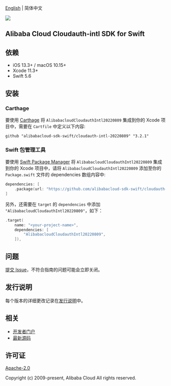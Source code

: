 [English](README.md) | 简体中文

![](https://aliyunsdk-pages.alicdn.com/icons/AlibabaCloud.svg)

## Alibaba Cloud Cloudauth-intl SDK for Swift

## 依赖

- iOS 13.3+ / macOS 10.15+
- Xcode 11.3+
- Swift 5.6

## 安装

### Carthage

要使用 [Carthage](https://github.com/Carthage/Carthage) 将 `AlibabacloudCloudauthIntl20220809` 集成到你的 Xcode 项目中，需要在 `Cartfile` 中定义以下内容:

```ogdl
github "alibabacloud-sdk-swift/cloudauth-intl-20220809" "3.2.1"
```

### Swift 包管理工具

要使用 [Swift Package Manager](https://swift.org/package-manager/) 将 `AlibabacloudCloudauthIntl20220809` 集成到你的 Xcode 项目中，请将 `AlibabacloudCloudauthIntl20220809` 添加至你的 `Package.swift` 文件的 dependencies 数组内容中:

```swift
dependencies: [
    .package(url: "https://github.com/alibabacloud-sdk-swift/cloudauth-intl-20220809.git", from: "3.2.1")
]
```

另外，还需要在 `target` 的 `dependencies` 中添加 `"AlibabacloudCloudauthIntl20220809"`，如下：

```swift
.target(
    name: "<your-project-name>",
    dependencies: [
        "AlibabacloudCloudauthIntl20220809",
    ]),
```

## 问题

[提交 Issue](https://github.com/alibabacloud-sdk-swift/cloudauth-intl-20220809/issues/new)，不符合指南的问题可能会立即关闭。

## 发行说明

每个版本的详细更改记录在[发行说明](./ChangeLog.txt)中。

## 相关

* [开发者门户](https://next.api.aliyun.com/home)
* [最新源码](https://github.com/alibabacloud-sdk-swift/cloudauth-intl-20220809)

## 许可证

[Apache-2.0](http://www.apache.org/licenses/LICENSE-2.0)

Copyright (c) 2009-present, Alibaba Cloud All rights reserved.
